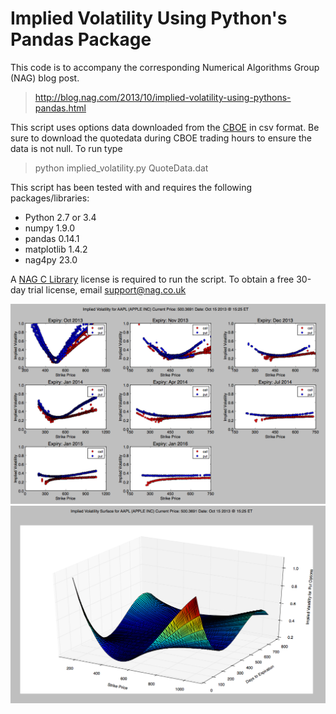 # Implied Volatility Using Python's Pandas Package

This code is to accompany the corresponding Numerical Algorithms Group (NAG) blog post.

> http://blog.nag.com/2013/10/implied-volatility-using-pythons-pandas.html

This script uses options data downloaded from the [CBOE] in csv format. Be sure to download the quotedata during CBOE trading hours to ensure the data is not null. To run type 
> python implied_volatility.py QuoteData.dat

This script has been tested with and requires the following packages/libraries:

  - Python 2.7 or 3.4
  - numpy 1.9.0
  - pandas 0.14.1
  - matplotlib 1.4.2
  - nag4py 23.0

A [NAG C Library] license is required to run the script. To obtain a free 30-day trial license, email support@nag.co.uk

![Alt text](/VolatilityCurves.png?raw=true "Volatility Curves for AAPL")
![Alt text](/VolatilitySurface.png?raw=true "Volatility Surface for AAPL")

[NAG C Library]: http://www.nag.com/numeric/CL/CLdescription.asp
[CBOE]: http://www.cboe.com/delayedquote/QuoteTableDownload.aspx
